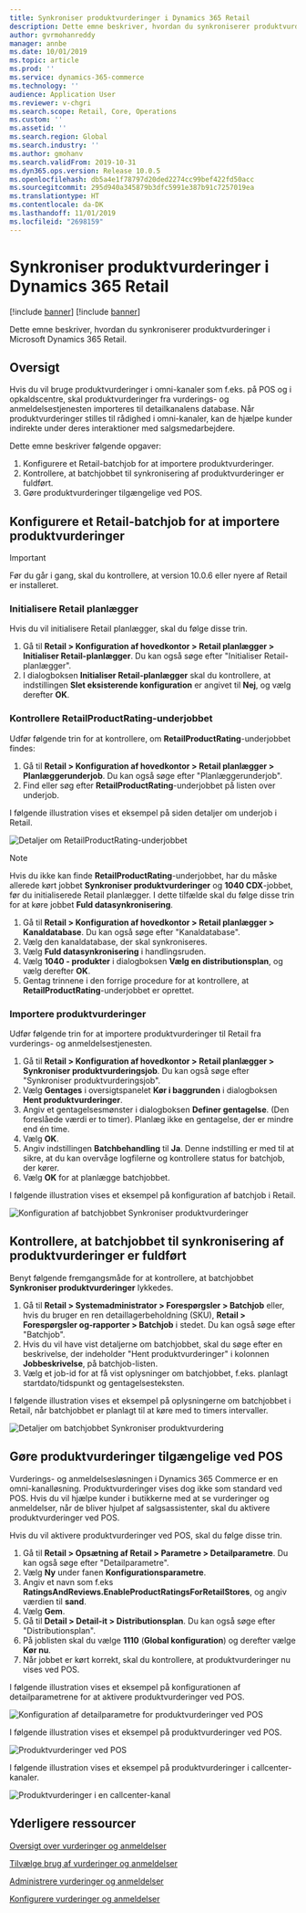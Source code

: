 ```yaml
---
title: Synkroniser produktvurderinger i Dynamics 365 Retail
description: Dette emne beskriver, hvordan du synkroniserer produktvurderinger i Microsoft Dynamics 365 Retail.
author: gvrmohanreddy
manager: annbe
ms.date: 10/01/2019
ms.topic: article
ms.prod: ''
ms.service: dynamics-365-commerce
ms.technology: ''
audience: Application User
ms.reviewer: v-chgri
ms.search.scope: Retail, Core, Operations
ms.custom: ''
ms.assetid: ''
ms.search.region: Global
ms.search.industry: ''
ms.author: gmohanv
ms.search.validFrom: 2019-10-31
ms.dyn365.ops.version: Release 10.0.5
ms.openlocfilehash: db5a4e1f78797d20ded2274cc99bef422fd50acc
ms.sourcegitcommit: 295d940a345879b3dfc5991e387b91c7257019ea
ms.translationtype: HT
ms.contentlocale: da-DK
ms.lasthandoff: 11/01/2019
ms.locfileid: "2698159"
---
```

# <a name="sync-product-ratings-in-dynamics-365-retail"></a>Synkroniser produktvurderinger i Dynamics 365 Retail

[!include [banner](includes/preview-banner.md)]
[!include [banner](includes/banner.md)]

Dette emne beskriver, hvordan du synkroniserer produktvurderinger i Microsoft Dynamics 365 Retail.

## <a name="overview"></a>Oversigt

Hvis du vil bruge produktvurderinger i omni-kanaler som f.eks. på POS og i opkaldscentre, skal produktvurderinger fra vurderings- og anmeldelsestjenesten importeres til detailkanalens database. Når produktvurderinger stilles til rådighed i omni-kanaler, kan de hjælpe kunder indirekte under deres interaktioner med salgsmedarbejdere.

Dette emne beskriver følgende opgaver:

1. Konfigurere et Retail-batchjob for at importere produktvurderinger.
1. Kontrollere, at batchjobbet til synkronisering af produktvurderinger er fuldført.
1. Gøre produktvurderinger tilgængelige ved POS.

## <a name="configure-a-retail-batch-job-to-import-product-ratings"></a>Konfigurere et Retail-batchjob for at importere produktvurderinger

> [!IMPORTANT]
> Før du går i gang, skal du kontrollere, at version 10.0.6 eller nyere af Retail er installeret.

### <a name="initialize-the-retail-scheduler"></a>Initialisere Retail planlægger

Hvis du vil initialisere Retail planlægger, skal du følge disse trin.

1. Gå til **Retail \> Konfiguration af hovedkontor \> Retail planlægger \> Initialiser Retail-planlægger**. Du kan også søge efter "Initialiser Retail-planlægger".
1. I dialogboksen **Initialiser Retail-planlægger** skal du kontrollere, at indstillingen **Slet eksisterende konfiguration** er angivet til **Nej**, og vælg derefter **OK**.

### <a name="verify-the-retailproductrating-subjob"></a>Kontrollere RetailProductRating-underjobbet

Udfør følgende trin for at kontrollere, om **RetailProductRating**-underjobbet findes:

1. Gå til **Retail \> Konfiguration af hovedkontor \> Retail planlægger \> Planlæggerunderjob**. Du kan også søge efter "Planlæggerunderjob".
1. Find eller søg efter **RetailProductRating**-underjobbet på listen over underjob.

I følgende illustration vises et eksempel på siden detaljer om underjob i Retail.

![Detaljer om RetailProductRating-underjobbet](media/rnr-hq-ratings-sub-job.png)

> [!NOTE]
> Hvis du ikke kan finde **RetailProductRating**-underjobbet, har du måske allerede kørt jobbet **Synkroniser produktvurderinger** og **1040 CDX**-jobbet, før du initialiserede Retail planlægger. I dette tilfælde skal du følge disse trin for at køre jobbet **Fuld datasynkronisering**.
>
> 1. Gå til **Retail \> Konfiguration af hovedkontor \> Retail planlægger \> Kanaldatabase**. Du kan også søge efter "Kanaldatabase".
> 1. Vælg den kanaldatabase, der skal synkroniseres.
> 1. Vælg **Fuld datasynkronisering** i handlingsruden.
> 1. Vælg **1040 - produkter** i dialogboksen **Vælg en distributionsplan**, og vælg derefter **OK**.
> 1. Gentag trinnene i den forrige procedure for at kontrollere, at **RetailProductRating**-underjobbet er oprettet.

### <a name="import-product-ratings"></a>Importere produktvurderinger

Udfør følgende trin for at importere produktvurderinger til Retail fra vurderings- og anmeldelsestjenesten.

1. Gå til **Retail \> Konfiguration af hovedkontor \> Retail planlægger \> Synkroniser produktvurderingsjob**. Du kan også søge efter "Synkroniser produktvurderingsjob".
1. Vælg **Gentages** i oversigtspanelet **Kør i baggrunden** i dialogboksen **Hent produktvurderinger**.
1. Angiv et gentagelsesmønster i dialogboksen **Definer gentagelse**. (Den foreslåede værdi er to timer). Planlæg ikke en gentagelse, der er mindre end én time.
1. Vælg **OK**.
1. Angiv indstillingen **Batchbehandling** til **Ja**. Denne indstilling er med til at sikre, at du kan overvåge logfilerne og kontrollere status for batchjob, der kører.
1. Vælg **OK** for at planlægge batchjobbet.

I følgende illustration vises et eksempel på konfiguration af batchjob i Retail.

![Konfiguration af batchjobbet Synkroniser produktvurderinger](media/rnr-hq-batchjob-recurrence.png)

## <a name="verify-that-the-batch-job-for-product-rating-synchronization-was-successful"></a>Kontrollere, at batchjobbet til synkronisering af produktvurderinger er fuldført

Benyt følgende fremgangsmåde for at kontrollere, at batchjobbet **Synkroniser produktvurderinger** lykkedes.

1. Gå til **Retail \> Systemadministrator \> Forespørgsler \> Batchjob** eller, hvis du bruger en ren detaillagerbeholdning (SKU), **Retail \> Forespørgsler og-rapporter \> Batchjob** i stedet. Du kan også søge efter "Batchjob".
1. Hvis du vil have vist detaljerne om batchjobbet, skal du søge efter en beskrivelse, der indeholder "Hent produktvurderinger" i kolonnen **Jobbeskrivelse**, på batchjob-listen.
1. Vælg et job-id for at få vist oplysninger om batchjobbet, f.eks. planlagt startdato/tidspunkt og gentagelsesteksten.

I følgende illustration vises et eksempel på oplysningerne om batchjobbet i Retail, når batchjobbet er planlagt til at køre med to timers intervaller.

![Detaljer om batchjobbet Synkroniser produktvurdering](media/rnr-hq-batchjob-status-checking.png)

## <a name="make-product-ratings-available-at-the-pos"></a>Gøre produktvurderinger tilgængelige ved POS

Vurderings- og anmeldelsesløsningen i Dynamics 365 Commerce er en omni-kanalløsning. Produktvurderinger vises dog ikke som standard ved POS. Hvis du vil hjælpe kunder i butikkerne med at se vurderinger og anmeldelser, når de bliver hjulpet af salgsassistenter, skal du aktivere produktvurderinger ved POS.

Hvis du vil aktivere produktvurderinger ved POS, skal du følge disse trin.

1. Gå til **Retail \> Opsætning af Retail \> Parametre \> Detailparametre**. Du kan også søge efter "Detailparametre".
1. Vælg **Ny** under fanen **Konfigurationsparametre**.
1. Angiv et navn som f.eks **RatingsAndReviews.EnableProductRatingsForRetailStores**, og angiv værdien til **sand**.
1. Vælg **Gem**.
1. Gå til **Detail \> Detail-it \> Distributionsplan**. Du kan også søge efter "Distributionsplan".
1. På joblisten skal du vælge **1110** (**Global konfiguration**) og derefter vælge **Kør nu**.
1. Når jobbet er kørt korrekt, skal du kontrollere, at produktvurderinger nu vises ved POS.

I følgende illustration vises et eksempel på konfigurationen af detailparametrene for at aktivere produktvurderinger ved POS.

![Konfiguration af detailparametre for produktvurderinger ved POS](media/rnr-hq-enable-ratings-in-pos.png)

I følgende illustration vises et eksempel på produktvurderinger ved POS.

![Produktvurderinger ved POS](media/rnr-pos-catalog-ratings.png)

I følgende illustration vises et eksempel på produktvurderinger i callcenter-kanaler.

![Produktvurderinger i en callcenter-kanal](media/rnr-call-center-ratings.png)

## <a name="additional-resources"></a>Yderligere ressourcer

[Oversigt over vurderinger og anmeldelser](ratings-reviews-overview.md)

[Tilvælge brug af vurderinger og anmeldelser](opt-in-ratings-reviews.md)

[Administrere vurderinger og anmeldelser](manage-reviews.md)

[Konfigurere vurderinger og anmeldelser](configure-ratings-reviews.md)
